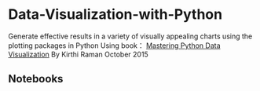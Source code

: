 # Data-Visualization-with-Python

Generate effective results in a variety of visually appealing charts using the plotting packages in Python
Using book： [Mastering Python Data Visualization](https://subscription.packtpub.com/book/big_data_and_business_intelligence/9781783988327)
By Kirthi Raman
October 2015

## Notebooks
